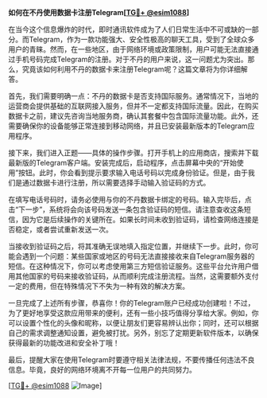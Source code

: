 **如何在不丹使用数据卡注册Telegram[[TG💪+ @esim1088](https://t.me/s/esim1088)]**

在当今这个信息爆炸的时代，即时通讯软件成为了人们日常生活中不可或缺的一部分。而Telegram，作为一款功能强大、安全性极高的聊天工具，受到了全球众多用户的青睐。然而，在一些地区，由于网络环境或政策限制，用户可能无法直接通过手机号码完成Telegram的注册。对于不丹的用户来说，这一问题尤为突出。那么，究竟该如何利用不丹的数据卡来注册Telegram呢？这篇文章将为你详细解答。

首先，我们需要明确一点：不丹的数据卡是否支持国际服务。通常情况下，当地的运营商会提供基础的互联网接入服务，但并不一定都支持国际流量。因此，在购买数据卡之前，建议先咨询当地服务商，确认其套餐中包含国际流量功能。此外，还需要确保你的设备能够正常连接到移动网络，并且已安装最新版本的Telegram应用程序。

接下来，我们进入正题——具体的操作步骤。打开手机上的应用商店，搜索并下载最新版的Telegram客户端。安装完成后，启动程序，点击屏幕中央的“开始使用”按钮。此时，你会看到提示要求输入电话号码以完成身份验证。但是，由于我们是通过数据卡进行注册，所以需要选择手动输入验证码的方式。

在填写电话号码时，请务必使用与你的不丹数据卡绑定的号码。输入完毕后，点击“下一步”，系统将会向该号码发送一条包含验证码的短信。请注意查收这条短信，因为它是后续操作的关键所在。如果长时间未收到验证码，请检查网络连接是否稳定，或者尝试重新发送一次。

当接收到验证码之后，将其准确无误地填入指定位置，并继续下一步。此时，你可能会遇到一个问题：某些国家或地区的号码无法直接接收来自Telegram服务器的短信。在这种情况下，你可以考虑使用第三方短信验证服务。这些平台允许用户借用其他国家的号码来接收验证码，从而顺利完成注册流程。当然，这需要额外支付一定的费用，但在特殊情况下不失为一种有效的解决方案。

一旦完成了上述所有步骤，恭喜你！你的Telegram账户已经成功创建啦！不过，为了更好地享受这款应用带来的便利，还有一些小技巧值得分享给大家。例如，你可以设置个性化的头像和昵称，以便让朋友们更容易辨认出你；同时，还可以根据自己的需求调整通知设置，避免被打扰。另外，别忘了定期更新软件版本，以确保获得最新的功能改进和安全补丁哦！

最后，提醒大家在使用Telegram时要遵守相关法律法规，不要传播任何违法不良信息。毕竟，良好的网络环境离不开每一位用户的共同努力。

[[TG💪+ @esim1088](https://t.me/s/esim1088) ![Image](https://i.postimg.cc/4NQfJmqS/Snipaste-2025-05-13-00-14-12.png)]